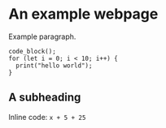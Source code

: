 # An example webpage

Example paragraph.

```
code_block();
for (let i = 0; i < 10; i++) {
  print("hello world");
}
```

## A subheading

Inline code: `x + 5 + 25`
